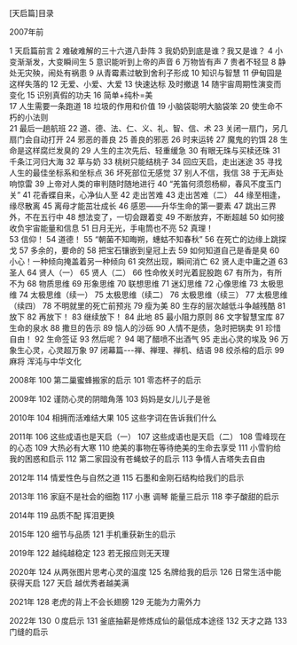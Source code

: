 [天启篇]目录


2007年前

1 天启篇前言
2 难破难解的三十六道八卦阵
3 我奶奶到底是谁？我又是谁？
4 小变渐渐发，大变瞬间生
5 意识能听到上帝的声音
6 万物皆有声
7 贵者不轻显
8 静处无灾殃，闹处有祸患
9 从青霉素过敏到舍利子形成
10 知识与智慧
11 伊甸园是这样失落的
12 无爱、小爱、大爱
13 快速达标 及时撤退
14 随宇宙周期性演变而变化
15 识别真假的功夫
16 简单+纯朴=美       
17 人生需要一条跑道
18 垃圾的作用和价值
19 小脑袋聪明大脑袋笨
20 使生命不朽的小法则    
21 最后一趟航班
22 道、德、法、仁、义、礼、智、信、术
23 关闭一扇门，另几扇门会自动打开
24 邪恶的善良
25 善良的邪恶
26 时来运转
27 魔鬼的钓饵
28 生命是这样腐烂发臭的
29 人生的主次先后、轻重缓急
30 有眼无珠与买椟还珠
31 千条江河归大海
32 草与奶
33 桃树只能结桃子
34 回应天启，走出迷途
35 寻找人生的最佳坐标系和坐标点
36 坏死部位无感觉
37 别人不信，我信
38 于无声处响惊雷
39 上帝对人类的审判随时随地进行
40 “羌笛何须怨杨柳，春风不度玉门关” 
41 花香蝶自来，心净仙人至
42 走出苦难
43 走出苦难（二）
44 缘至相逢，缘尽散离
45 离母才能茁壮成长
46 感恩——升华生命的第一要素
47 跳出三界外，不在五行中
48 想法变了，一切会跟着变
49 不断放弃，不断超越
50 如何接收负宇宙能量和信息
51 日月无光，手电筒也不亮
52 真理！   
53 信仰！
54 道德！
55 “朝菌不知晦朔，蟪蛄不知春秋”
56 在死亡的边缘上跳探戈
57 多余的，要命的
58 把宝石镶嵌到皇冠上去
59 如何知道自己是香是臭
60 小心！一种倾向掩盖着另一种倾向
61 突然出现，瞬间消亡
62 贤人走中庸之道
63 圣人
64 贤人（一）
65 贤人（二）
66 性命攸关时光着屁股跑
67 有所为，有所不为
68 物质思维
69 形象思维
70 联想思维
71 迷幻思维
72 心像思维
73 太极思维
74 太极思维（续一）
75 太极思维（续二）
76 太极思维（续三）
77 太极思维（续四）
78 不明就里的死亡前预兆
79 瘦为美
80 生存的层次越低斗争越残酷
81 放下
82 再放下！
83 继续放下！
84 此地
85 最小阻力原则
86 文字智慧宝库
87 生命的泉水
88 撒旦的告示
89 恼人的沙砾
90 人情不是债，急时把锅卖
91 珍惜自由！
92 生命签证
93 然后呢？
94 喝了醋喷不出酒气
95 走出心灵的埃及
96 万象生心灵，心灵超万象
97 闭幕篇---禅、禅理、禅机、结语
98 绞杀榕的启示
99 麻将 浑沌与中华文化

2008年
100 第二巢蜜蜂搬家的启示
101 零态杯子的启示

2009年
102 谨防心灵的阴暗角落
103 妈妈是女儿儿子是爸

2010年
104 相拥而活难结大果
105 这些字词在告诉我们什么

2011年
106 这些成语也是天启（一）
107 这些成语也是天启（二）
108 雪峰现在的心态
109 大热必有大寒
110 绝美的事物在等待绝美的生命去享受
111 小雪豹给我的困惑和启示
112 第二家园没有苍蝇蚊子的启示
113 争情人吉塔失去自由

2012年
114 情爱性色与自然之道
115 石墨和金刚石结构给我们的启示

2013年
116 家庭不是社会的细胞
117 小惠 调琴 能量三启示
118 李子酸甜的启示

2014年
119 品质不配 挥泪更换

2015年
120 细节与品质
121 手机重获新生的启示

2019年
122 越纯越稳定
123 若无报应则无天理

2020年
124 从两张图片思考心灵的温度
125 名牌给我的启示
126 日常生活中能获得天启
127 天启 越优秀者越美满

2021年
128 老虎的背上不会长翅膀
129 无能为力需外力

2022年
130 ０度启示
131 釜底抽薪是修炼成仙的最低成本途径
132 天才之路
133 门缝的启示



